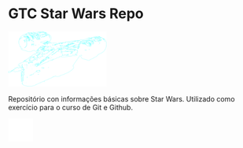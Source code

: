 # GTC Star Wars Repo

<img src="./RazorCrest_White.png" alt="Razor Crest" width="200"/>

Repositório con informações básicas sobre Star Wars.
Utilizado como exercício para o curso de Git e Github.

<img src="./GlixTheCowboy_JustWhiteLogo.png" alt="Glix The Cowboy Logo" width="50"/>